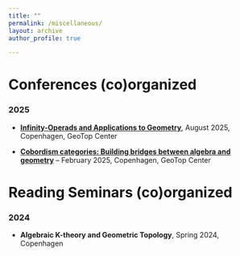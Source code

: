 ```yaml
---
title: ""
permalink: /miscellaneous/
layout: archive
author_profile: true

---
```


# Conferences (co)organized

### 2025
- [**Infinity-Operads and Applications to Geometry**](https://www.math.ku.dk/english/calendar/events/infinity-operads-and-manifolds/), August 2025, Copenhagen, GeoTop Center

- [**Cobordism categories: Building bridges between algebra and geometry**](https://www.math.ku.dk/english/calendar/events/cobordism-categories_copy/) – February 2025, Copenhagen, GeoTop Center

# Reading Seminars (co)organized

### 2024
- **Algebraic K-theory and Geometric Topology**, Spring 2024, Copenhagen
